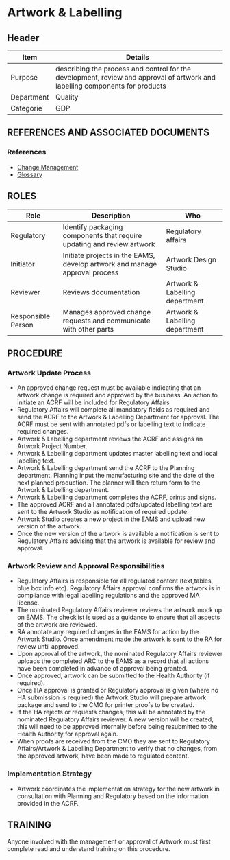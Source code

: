 # Artwork & Labelling 

## Header

|Item          |Details                                                                                    | 
|--------------|-------------------------------------------------------------------------------------------| 
|Purpose       |describing the process and control for the development, review and approval of artwork and labelling components for products            | 
|Department    |Quality                                                                                    |   
|Categorie     |GDP                                                                                        | 

## REFERENCES AND ASSOCIATED DOCUMENTS

### References

* [Change Management][UYNEF]
* [Glossary][QEAIC]

## ROLES

Role     |   Description    |   Who
------   |   --------       |  ----
Regulatory  | Identify packaging components that require updating and review artwork | Regulatory affairs
Initiator |  Initiate projects in the EAMS, develop artwork and manage approval process | Artwork Design Studio
Reviewer | Reviews documentation| Artwork & Labelling department
Responsible Person | Manages approved change requests and communicate with other parts   | Artwork & Labelling department

## PROCEDURE

### Artwork Update Process
* An approved change request must be available indicating that an artwork change is required and approved by the business. An action to initiate an ACRF will be included for Regulatory Affairs
* Regulatory Affairs will complete all mandatory fields as required and send the ACRF to the Artwork & Labelling Department for approval. The ACRF must be sent with annotated pdfs or labelling text to indicate required changes.
* Artwork & Labelling department reviews the ACRF and assigns an Artwork Project Number.
* Artwork & Labelling department updates master labelling text and local labelling text.
* Artwork & Labelling department send the ACRF to the Planning department. Planning input the manufacturing site and the date of the next planned production. The planner will then return form to the Artwork & Labelling department.
* Artwork & Labelling department completes the ACRF, prints and signs.
* The approved ACRF and all annotated pdfs/updated labelling text are sent to the Artwork Studio as notification of required update.
* Artwork Studio creates a new project in the EAMS and upload new version of the artwork.
* Once the new version of the artwork is available a notification is sent to Regulatory Affairs advising that the artwork is available for review and approval.

### Artwork Review and Approval Responsibilities
* Regulatory Affairs is responsible for all regulated content (text,tables, blue box info etc). Regulatory Affairs approval confirms the artwork is in compliance with legal labelling regulations and the approved MA license.
* The nominated Regulatory Affairs reviewer reviews the artwork mock up on EAMS. The checklist is used as a guidance to ensure that all aspects of the artwork are reviewed.
* RA annotate any required changes in the EAMS for action by the Artwork Studio. Once amendment made the artwork is sent to the RA for review until approved.
* Upon approval of the artwork, the nominated Regulatory Affairs reviewer uploads the completed ARC to the EAMS as a record that all actions have been completed in advance of approval being granted.
* Once approved, artwork can be submitted to the Health Authority (if required).
* Once HA approval is granted or Regulatory approval is given (where no HA submission is required) the Artwork Studio will prepare artwork package and send to the CMO for printer proofs to be created.
* If the HA rejects or requests changes, this will be annotated by the nominated Regulatory Affairs reviewer. A new version will be created, this will need to be approved internally before being resubmitted to the Health Authority for approval again.
* When proofs are received from the CMO they are sent to Regulatory Affairs/Artwork & Labelling Department to verify that no changes, from the approved artwork, have been made to regulated content.

### Implementation Strategy
* Artwork coordinates the implementation strategy for the new artwork in consultation with Planning and Regulatory based on the information provided in the ACRF.

## TRAINING
Anyone involved with the management or approval of Artwork must first complete read and understand training on this procedure.

[GMP Guidelines]: https://ec.europa.eu/health/documents/eudralex/vol-4_en]
[GDP Guidelines]: https://eur-lex.europa.eu/LexUriServ/LexUriServ.do?uri=OJ:C:2013:343:0001:0014:EN:PDF
[AMXWS]: /procedures/Procedure_GDP_AMXWS_Management_of_Standard_Operating_Procedures.md
[XIDEX]: /procedures/Procedure_GDP_XIDEX_Responsible_Person.md
[BWRPX]: /procedures/Procedure_GDP_BWRPX_Documentation_Control.md
[XCEUG]: /procedures/Procedure_GDP_XCEUG_Deviations.md
[UYNEF]: /procedures/Procedure_GDP_UYNEF_Change_control.md
[OZCFN]: /procedures/Procedure_GDP_OZCFN_Management_review_and_monitoring.md
[LBHIY]: /procedures/Procedure_GDP_LBHIY_Quality_Risk_Management.md
[ZWJPR]: /procedures/Procedure_GDP_ZWJPR_Training.md
[VQICE]: /procedures/Procedure_GDP_VQICE_Receipt_of_medicinal_products.md
[AGTXC]: /procedures/Procedure_GDP_AGTXC_Establishing_the_authority_of_suppliers_to_supply_medicinal_products.md
[ZIWKI]: /procedures/Procedure_GDP_ZIWKI_Customer_complaints.md
[VOZWP]: /procedures/Procedure_GDP_VOZWP_Recall_procedure.md
[HBQIN]: /procedures/Procedure_GDP_HBQIN_Outsourced_activities.md
[GMQHI]: /procedures/Procedure_GDP_GMQHI_Self-inspections.md
[VTOMR]: /procedures/Procedure_GDP_VTOMR_Falsified_Medicinal_Products.md
[BMAXZ]: /procedures/Procedure_GDP_BMAXZ_Medicinal_Product_Returns.md
[YUISV]: /procedures/Procedure_GDP_YUISV_CAPA.md
[QEAIC]: /procedures/Document_QEAIC_Glossary.md
[GGNHM]: /procedures/Procedure_GDP_GGNHM_Reporting_of_Adverse_Events.md
